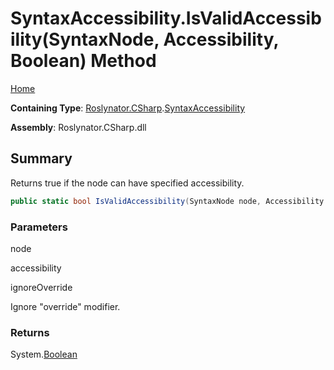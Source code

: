 # SyntaxAccessibility\.IsValidAccessibility\(SyntaxNode, Accessibility, Boolean\) Method

[Home](../../../../README.md)

**Containing Type**: [Roslynator.CSharp](../../README.md)\.[SyntaxAccessibility](../README.md)

**Assembly**: Roslynator\.CSharp\.dll

## Summary

Returns true if the node can have specified accessibility\.

```csharp
public static bool IsValidAccessibility(SyntaxNode node, Accessibility accessibility, bool ignoreOverride = false)
```

### Parameters

node



accessibility



ignoreOverride

Ignore "override" modifier\.

### Returns

System\.[Boolean](https://docs.microsoft.com/en-us/dotnet/api/system.boolean)

